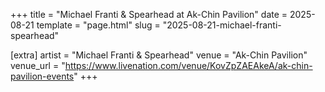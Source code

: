 +++
title = "Michael Franti & Spearhead at Ak-Chin Pavilion"
date = 2025-08-21
template = "page.html"
slug = "2025-08-21-michael-franti-spearhead"

[extra]
artist = "Michael Franti & Spearhead"
venue = "Ak-Chin Pavilion"
venue_url = "https://www.livenation.com/venue/KovZpZAEAkeA/ak-chin-pavilion-events"
+++

